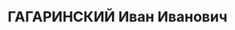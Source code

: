 ---
title: ГАГАРИНСКИЙ Иван Иванович
description: "1905 року народження, с. Петрівка Петрівського району Саратовської області,\
  \ росіянин, освіта середня, безпартійний. Проживав: сел. Амвро-сіївка Донецької\
  \ області, будинок лікарів, кв. 16. Завідуючий ФЗУ цементного заводу. \n  Заарештований\
  \ 27 вересня 1937 року. Засуджений віїзною сесією військової колегії Верховного\
  \ Суду СРСР у м. Донецьку до розстрілу. Вирок приведено до виконання у м. Донецьку\
  \ 3 грудня 1937 року. \n  Реабілітований у І 958 році."
---